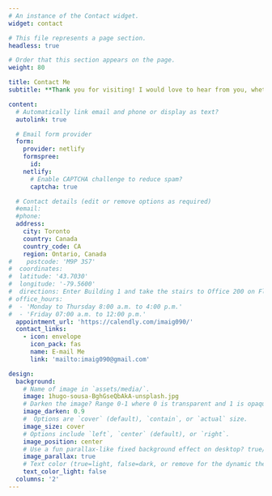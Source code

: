```yaml
---
# An instance of the Contact widget.
widget: contact

# This file represents a page section.
headless: true

# Order that this section appears on the page.
weight: 80

title: Contact Me
subtitle: **Thank you for visiting! I would love to hear from you, whether you have a project in mind, questions about my work, or just want to say hello. Please feel free to reach out using this form, and I will respond as soon as possible. I look forward to connecting with you!**

content:
  # Automatically link email and phone or display as text?
  autolink: true

  # Email form provider
  form:
    provider: netlify
    formspree:
      id:
    netlify:
      # Enable CAPTCHA challenge to reduce spam?
      captcha: true

  # Contact details (edit or remove options as required)
  #email: 
  #phone: 
  address:
    city: Toronto
    country: Canada
    country_code: CA
    region: Ontario, Canada
#    postcode: 'M9P 3S7'
#  coordinates:
#  latitude: '43.7030'
#  longitude: '-79.5600'
#  directions: Enter Building 1 and take the stairs to Office 200 on Floor 2
# office_hours:
#  - 'Monday to Thursday 8:00 a.m. to 4:00 p.m.'
#  - 'Friday 07:00 a.m. to 12:00 p.m.'
  appointment_url: 'https://calendly.com/imaig090/'
  contact_links:
    - icon: envelope
      icon_pack: fas
      name: E-mail Me 
      link: 'mailto:imaig090@gmail.com'

design:
  background:
    # Name of image in `assets/media/`.
    image: 1hugo-sousa-BghGseQbAkA-unsplash.jpg
    # Darken the image? Range 0-1 where 0 is transparent and 1 is opaque.
    image_darken: 0.9
    #  Options are `cover` (default), `contain`, or `actual` size.
    image_size: cover
    # Options include `left`, `center` (default), or `right`.
    image_position: center
    # Use a fun parallax-like fixed background effect on desktop? true/false
    image_parallax: true
    # Text color (true=light, false=dark, or remove for the dynamic theme color).
    text_color_light: false
  columns: '2'
--- 
```

